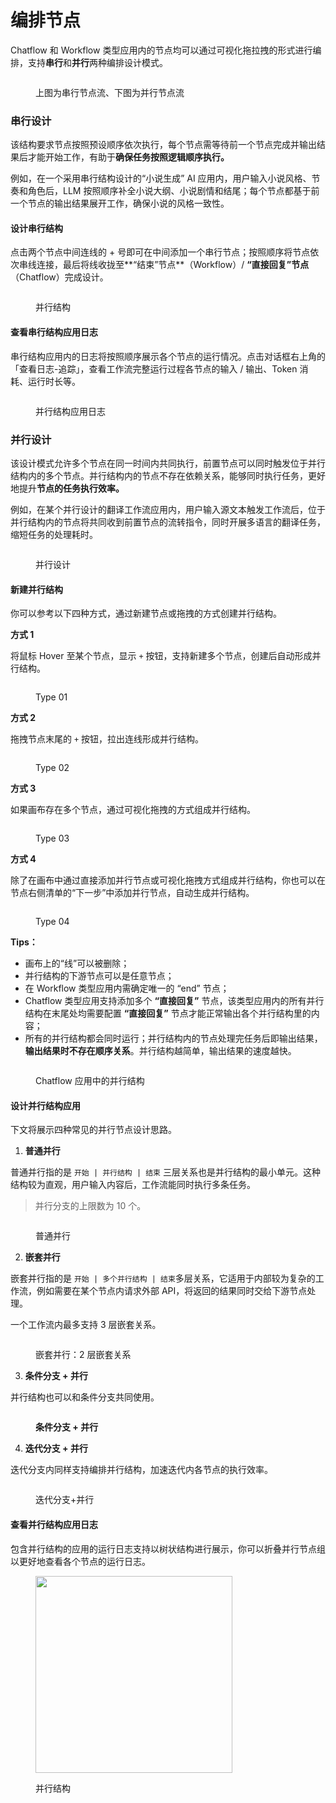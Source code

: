 # 编排节点

Chatflow 和 Workflow 类型应用内的节点均可以通过可视化拖拉拽的形式进行编排，支持**串行**和**并行**两种编排设计模式。

<figure><img src="../../.gitbook/assets/image (272).png" alt=""><figcaption><p>上图为串行节点流、下图为并行节点流</p></figcaption></figure>

### 串行设计

该结构要求节点按照预设顺序依次执行，每个节点需等待前一个节点完成并输出结果后才能开始工作，有助于**确保任务按照逻辑顺序执行。**

例如，在一个采用串行结构设计的“小说生成” AI 应用内，用户输入小说风格、节奏和角色后，LLM 按照顺序补全小说大纲、小说剧情和结尾；每个节点都基于前一个节点的输出结果展开工作，确保小说的风格一致性。

#### 设计串行结构

点击两个节点中间连线的 + 号即可在中间添加一个串行节点；按照顺序将节点依次串线连接，最后将线收拢至**“结束”节点**（Workflow）/ **“直接回复”节点**（Chatflow）完成设计。

<figure><img src="../../.gitbook/assets/image (273).png" alt=""><figcaption><p>并行结构</p></figcaption></figure>

#### 查看串行结构应用日志

串行结构应用内的日志将按照顺序展示各个节点的运行情况。点击对话框右上角的 「查看日志-追踪」，查看工作流完整运行过程各节点的输入 / 输出、Token 消耗、运行时长等。

<figure><img src="../../.gitbook/assets/image (275).png" alt=""><figcaption><p>并行结构应用日志</p></figcaption></figure>

### 并行设计

该设计模式允许多个节点在同一时间内共同执行，前置节点可以同时触发位于并行结构内的多个节点。并行结构内的节点不存在依赖关系，能够同时执行任务，更好地提升**节点的任务执行效率。**

例如，在某个并行设计的翻译工作流应用内，用户输入源文本触发工作流后，位于并行结构内的节点将共同收到前置节点的流转指令，同时开展多语言的翻译任务，缩短任务的处理耗时。

<figure><img src="../../.gitbook/assets/image (271).png" alt=""><figcaption><p>并行设计</p></figcaption></figure>

#### 新建并行结构

你可以参考以下四种方式，通过新建节点或拖拽的方式创建并行结构。

**方式 1**

将鼠标 Hover 至某个节点，显示 `+` 按钮，支持新建多个节点，创建后自动形成并行结构。

<figure><img src="../../.gitbook/assets/image (276).png" alt=""><figcaption><p>Type 01</p></figcaption></figure>

**方式 2**

拖拽节点末尾的 `+` 按钮，拉出连线形成并行结构。

<figure><img src="../../.gitbook/assets/image (277).png" alt=""><figcaption><p>Type 02</p></figcaption></figure>

**方式 3**

如果画布存在多个节点，通过可视化拖拽的方式组成并行结构。

<figure><img src="../../.gitbook/assets/image (278).png" alt=""><figcaption><p>Type 03</p></figcaption></figure>

**方式 4**

除了在画布中通过直接添加并行节点或可视化拖拽方式组成并行结构，你也可以在节点右侧清单的“下一步”中添加并行节点，自动生成并行结构。

<figure><img src="../../.gitbook/assets/image (279).png" alt=""><figcaption><p>Type 04</p></figcaption></figure>

**Tips：**

* &#x20;画布上的“线”可以被删除；
* 并行结构的下游节点可以是任意节点；
* 在 Workflow 类型应用内需确定唯一的 “end” 节点；
* Chatflow 类型应用支持添加多个 **“直接回复”** 节点，该类型应用内的所有并行结构在末尾处均需要配置 **“直接回复”**  节点才能正常输出各个并行结构里的内容；
* 所有的并行结构都会同时运行；并行结构内的节点处理完任务后即输出结果，**输出结果时不存在顺序关系**。并行结构越简单，输出结果的速度越快。

<figure><img src="../../.gitbook/assets/image (280).png" alt=""><figcaption><p>Chatflow 应用中的并行结构</p></figcaption></figure>

#### 设计并行结构应用

下文将展示四种常见的并行节点设计思路。

1. **普通并行**

普通并行指的是 `开始 | 并行结构 | 结束` 三层关系也是并行结构的最小单元。这种结构较为直观，用户输入内容后，工作流能同时执行多条任务。

> 并行分支的上限数为 10 个。

<figure><img src="../../.gitbook/assets/image (281).png" alt=""><figcaption><p>普通并行</p></figcaption></figure>

2. **嵌套并行**

嵌套并行指的是 `开始 | 多个并行结构 | 结束`多层关系，它适用于内部较为复杂的工作流，例如需要在某个节点内请求外部 API，将返回的结果同时交给下游节点处理。

一个工作流内最多支持 3 层嵌套关系。

<figure><img src="../../.gitbook/assets/image (285).png" alt=""><figcaption><p>嵌套并行：2 层嵌套关系</p></figcaption></figure>

3. **条件分支 + 并行**

并行结构也可以和条件分支共同使用。

<figure><img src="../../.gitbook/assets/image (269).png" alt=""><figcaption><p><strong>条件分支 + 并行</strong></p></figcaption></figure>

4. **迭代分支 + 并行**

迭代分支内同样支持编排并行结构，加速迭代内各节点的执行效率。

<figure><img src="../../.gitbook/assets/image (286).png" alt=""><figcaption><p>迭代分支+并行</p></figcaption></figure>

#### 查看并行结构应用日志

包含并行结构的应用的运行日志支持以树状结构进行展示，你可以折叠并行节点组以更好地查看各个节点的运行日志。

<figure><img src="../../.gitbook/assets/image (287).png" alt="" width="315"><figcaption><p>并行结构</p></figcaption></figure>
